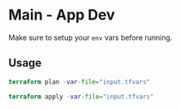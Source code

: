 # Main - App Dev

Make sure to setup your `env` vars before running.

## Usage

``` terraform
terraform plan -var-file="input.tfvars"

terraform apply -var-file="input.tfvars"
```
